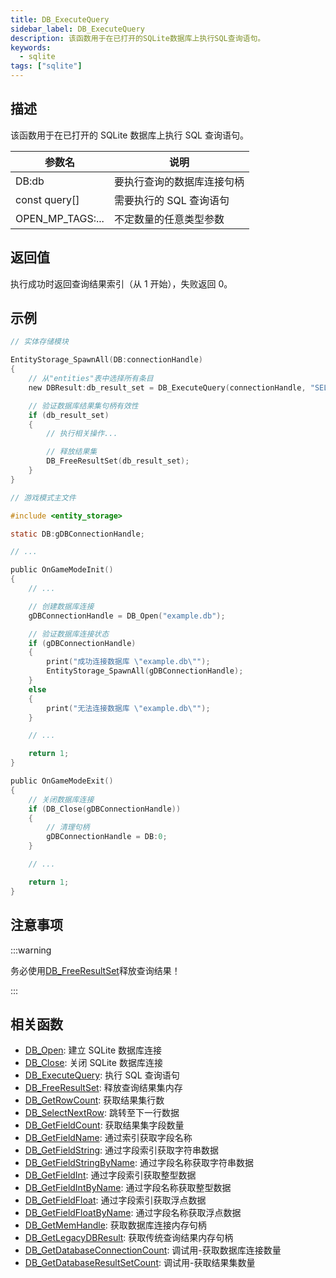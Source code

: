 ```yaml
---
title: DB_ExecuteQuery
sidebar_label: DB_ExecuteQuery
description: 该函数用于在已打开的SQLite数据库上执行SQL查询语句。
keywords:
  - sqlite
tags: ["sqlite"]
---
```


## 描述

该函数用于在已打开的 SQLite 数据库上执行 SQL 查询语句。

| 参数名           | 说明                       |
| ---------------- | -------------------------- |
| DB:db            | 要执行查询的数据库连接句柄 |
| const query[]    | 需要执行的 SQL 查询语句    |
| OPEN_MP_TAGS:... | 不定数量的任意类型参数     |

## 返回值

执行成功时返回查询结果索引（从 1 开始），失败返回 0。

## 示例

```c
// 实体存储模块

EntityStorage_SpawnAll(DB:connectionHandle)
{
    // 从"entities"表中选择所有条目
    new DBResult:db_result_set = DB_ExecuteQuery(connectionHandle, "SELECT * FROM `entities`");

    // 验证数据库结果集句柄有效性
    if (db_result_set)
    {
        // 执行相关操作...

        // 释放结果集
        DB_FreeResultSet(db_result_set);
    }
}
```

```c
// 游戏模式主文件

#include <entity_storage>

static DB:gDBConnectionHandle;

// ...

public OnGameModeInit()
{
    // ...

    // 创建数据库连接
    gDBConnectionHandle = DB_Open("example.db");

    // 验证数据库连接状态
    if (gDBConnectionHandle)
    {
        print("成功连接数据库 \"example.db\"");
        EntityStorage_SpawnAll(gDBConnectionHandle);
    }
    else
    {
        print("无法连接数据库 \"example.db\"");
    }

    // ...

    return 1;
}

public OnGameModeExit()
{
    // 关闭数据库连接
    if (DB_Close(gDBConnectionHandle))
    {
        // 清理句柄
        gDBConnectionHandle = DB:0;
    }

    // ...

    return 1;
}
```

## 注意事项

:::warning

务必使用[DB_FreeResultSet](DB_FreeResultSet)释放查询结果！

:::

## 相关函数

- [DB_Open](DB_Open): 建立 SQLite 数据库连接
- [DB_Close](DB_Close): 关闭 SQLite 数据库连接
- [DB_ExecuteQuery](DB_ExecuteQuery): 执行 SQL 查询语句
- [DB_FreeResultSet](DB_FreeResultSet): 释放查询结果集内存
- [DB_GetRowCount](DB_GetRowCount): 获取结果集行数
- [DB_SelectNextRow](DB_SelectNextRow): 跳转至下一行数据
- [DB_GetFieldCount](DB_GetFieldCount): 获取结果集字段数量
- [DB_GetFieldName](DB_GetFieldName): 通过索引获取字段名称
- [DB_GetFieldString](DB_GetFieldString): 通过字段索引获取字符串数据
- [DB_GetFieldStringByName](DB_GetFieldStringByName): 通过字段名称获取字符串数据
- [DB_GetFieldInt](DB_GetFieldInt): 通过字段索引获取整型数据
- [DB_GetFieldIntByName](DB_GetFieldIntByName): 通过字段名称获取整型数据
- [DB_GetFieldFloat](DB_GetFieldFloat): 通过字段索引获取浮点数据
- [DB_GetFieldFloatByName](DB_GetFieldFloatByName): 通过字段名称获取浮点数据
- [DB_GetMemHandle](DB_GetMemHandle): 获取数据库连接内存句柄
- [DB_GetLegacyDBResult](DB_GetLegacyDBResult): 获取传统查询结果内存句柄
- [DB_GetDatabaseConnectionCount](DB_GetDatabaseConnectionCount): 调试用-获取数据库连接数量
- [DB_GetDatabaseResultSetCount](DB_GetDatabaseResultSetCount): 调试用-获取结果集数量
